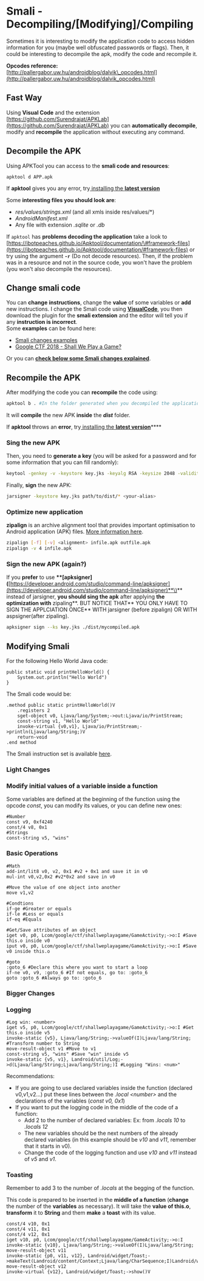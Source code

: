 # Smali - Decompiling/\[Modifying\]/Compiling

Sometimes it is interesting to modify the application code to access hidden information for you \(maybe well obfuscated passwords or flags\). Then, it could be interesting to decompile the apk, modify the code and recompile it.

**Opcodes reference:** [http://pallergabor.uw.hu/androidblog/dalvik\_opcodes.html](http://pallergabor.uw.hu/androidblog/dalvik_opcodes.html)

## Fast Way

Using **Visual Code** and the extension [https://github.com/Surendrajat/APKLab](https://github.com/Surendrajat/APKLab) you can **automatically decompile**, modify and **recompile** the application without executing any command.

## Decompile the APK

Using APKTool you can access to the **smali code and resources**:

```text
apktool d APP.apk
```

If **apktool** gives you any error, try[ installing the **latest version**](https://ibotpeaches.github.io/Apktool/install/)

Some **interesting files you should look are**:

* _res/values/strings.xml_ \(and all xmls inside res/values/\*\)
* _AndroidManifest.xml_
* Any file with extension _.sqlite_ or _.db_

If `apktool` has **problems decoding the application** take a look to [https://ibotpeaches.github.io/Apktool/documentation/\#framework-files](https://ibotpeaches.github.io/Apktool/documentation/#framework-files) or try using the argument **`-r`** \(Do not decode resources\). Then, if the problem was in a resource and not in the source code, you won't have the problem \(you won't also decompile the resources\).

## Change smali code

You can **change** **instructions**, change the **value** of some variables or **add** new instructions. I change the Smali code using [**VisualCode**](https://code.visualstudio.com/), you then download the plugin for the **smali extension** and the editor will tell you if any **instruction is incorrect**.  
Some **examples** can be found here:

* [Smali changes examples](smali-changes.md)
* [Google CTF 2018 - Shall We Play a Game?](google-ctf-2018-shall-we-play-a-game.md)

Or you can [**check below some Smali changes explained**](smali-changes.md#modifying-smali).

## Recompile the APK

After modifying the code you can **recompile** the code using:

```bash
apktool b . #In the folder generated when you decompiled the application
```

It will **compile** the new APK **inside** the _**dist**_ folder.

If **apktool** throws an **error**, try[ installing the **latest version**](https://ibotpeaches.github.io/Apktool/install/)\*\*\*\*

### **Sing the new APK**

Then, you need to **generate a key** \(you will be asked for a password and for some information that you can fill randomly\):

```bash
keytool -genkey -v -keystore key.jks -keyalg RSA -keysize 2048 -validity 10000 -alias <your-alias>
```

Finally, **sign** the new APK:

```bash
jarsigner -keystore key.jks path/to/dist/* <your-alias>
```

### Optimize new application

**zipalign** is an archive alignment tool that provides important optimisation to Android application \(APK\) files. [More information here](https://developer.android.com/studio/command-line/zipalign).

```bash
zipalign [-f] [-v] <alignment> infile.apk outfile.apk
zipalign -v 4 infile.apk
```

### **Sign the new APK \(again?\)**

If you **prefer** to use **\*\*\[**apksigner**\]\(**[https://developer.android.com/studio/command-line/apksigner](https://developer.android.com/studio/command-line/apksigner)**\)** instead of jarsigner, **you should sing the apk** after applying **the optimization with** zipaling**. BUT NOTICE THAT** YOU ONLY HAVE TO SIGN THE APPLCIATION ONCE\*\* WITH jarsigner \(before zipalign\) OR WITH aspsigner\(after zipaling\).

```bash
apksigner sign --ks key.jks ./dist/mycompiled.apk
```

## Modifying Smali

For the following Hello World Java code:

```text
public static void printHelloWorld() {
    System.out.println("Hello World")
}
```

The Smali code would be:

```text
.method public static printHelloWorld()V
    .registers 2
    sget-object v0, Ljava/lang/System;->out:Ljava/io/PrintStream;
    const-string v1, "Hello World"
    invoke-virtual {v0,v1}, Ljava/io/PrintStream;->println(Ljava/lang/String;)V
    return-void
.end method
```

The Smali instruction set is available [here](https://source.android.com/devices/tech/dalvik/dalvik-bytecode#instructions).

### Light Changes

### Modify initial values of a variable inside a function

Some variables are defined at the beginning of the function using the opcode _const_, you can modify its values, or you can define new ones:

```text
#Number
const v9, 0xf4240
const/4 v8, 0x1
#Strings
const-string v5, "wins"
```

### Basic Operations

```text
#Math
add-int/lit8 v0, v2, 0x1 #v2 + 0x1 and save it in v0
mul-int v0,v2,0x2 #v2*0x2 and save in v0

#Move the value of one object into another
move v1,v2

#Condtions
if-ge #Greater or equals
if-le #Less or equals
if-eq #Equals

#Get/Save attributes of an object
iget v0, p0, Lcom/google/ctf/shallweplayagame/GameActivity;->o:I #Save this.o inside v0
iput v0, p0, Lcom/google/ctf/shallweplayagame/GameActivity;->o:I #Save v0 inside this.o

#goto
:goto_6 #Declare this where you want to start a loop
if-ne v0, v9, :goto_6 #If not equals, go to: :goto_6
goto :goto_6 #Always go to: :goto_6
```

### Bigger Changes

### Logging

```text
#Log win: <number>
iget v5, p0, Lcom/google/ctf/shallweplayagame/GameActivity;->o:I #Get this.o inside v5
invoke-static {v5}, Ljava/lang/String;->valueOf(I)Ljava/lang/String; #Transform number to String
move-result-object v1 #Move to v1
const-string v5, "wins" #Save "win" inside v5
invoke-static {v5, v1}, Landroid/util/Log;->d(Ljava/lang/String;Ljava/lang/String;)I #Logging "Wins: <num>"
```

Recommendations:

* If you are going to use declared variables inside the function \(declared v0,v1,v2...\) put these lines between the _.local &lt;number&gt;_ and the declarations of the variables \(_const v0, 0x1_\)
* If you want to put the logging code in the middle of the code of a function:
  * Add 2 to the number of declared variables: Ex: from _.locals 10_ to _.locals 12_
  * The new variables should be the next numbers of the already declared variables \(in this example should be _v10_ and _v11_, remember that it starts in v0\).
  * Change the code of the logging function and use _v10_ and _v11_ instead of _v5_ and _v1_.

### Toasting

Remember to add 3 to the number of _.locals_ at the begging of the function.

This code is prepared to be inserted in the **middle of a function** \(**change** the number of the **variables** as necessary\). It will take the **value of this.o**, **transform** it to **String** and them **make** a **toast** with its value.

```text
const/4 v10, 0x1
const/4 v11, 0x1
const/4 v12, 0x1
iget v10, p0, Lcom/google/ctf/shallweplayagame/GameActivity;->o:I
invoke-static {v10}, Ljava/lang/String;->valueOf(I)Ljava/lang/String;
move-result-object v11
invoke-static {p0, v11, v12}, Landroid/widget/Toast;->makeText(Landroid/content/Context;Ljava/lang/CharSequence;I)Landroid/widget/Toast;
move-result-object v12
invoke-virtual {v12}, Landroid/widget/Toast;->show()V
```

